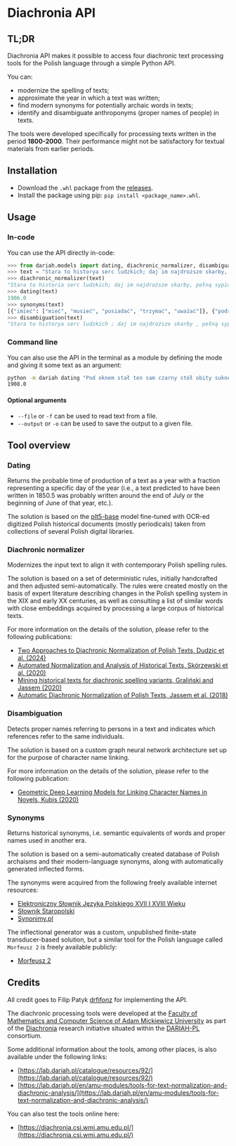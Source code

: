 # Diachronia API

## TL;DR

Diachronia API makes it possible to access four diachronic text processing tools for the Polish language through a simple Python API.

You can:

- modernize the spelling of texts;
- approximate the year in which a text was written;
- find modern synonyms for potentially archaic words in texts;
- identify and disambiguate anthroponyms (proper names of people) in texts.

The tools were developed specifically for processing texts written in the period **1800-2000**. Their performance might not be satisfactory for textual materials from earlier periods.

## Installation

- Download the `.whl` package from the [releases](https://github.com/amu-cai/diachronia-api/releases).
- Install the package using pip: `pip install <package_name>.whl`.

## Usage

### In-code

You can use the API directly in-code:

```python
>>> from dariah.models import dating, diachronic_normalizer, disambiguation, synonyms
>>> text = "Stara to historya serc ludzkich; daj im najdroższe skarby, pełną sypiąc dłonią, od wrócą się od nich obojętnie; odejm tylko ziarnko drobne i podróż się niem trochę, już ci bez niego żyć nie potrafią. Próżno sobie wmawiał Tomko, że dla niego niczem jest Marysia: złość go na nią brała, a co gorzej, porównywając ją z dziewczętami wiejskimi, widział dowodnie, że od wszystkich była piękniejszą, choć tego przyznać nie chciał."
>>> diachronic_normalizer(text)
"Stara to historia serc ludzkich; daj im najdroższe skarby, pełną sypiąc dłonią, odwrócą się od nich obojętnie; odejm tylko ziarnko drobne i podróż się niem trochę, już ci bez niego żyć nie potrafią. Próżno sobie wmawiał Tomko, że dla niego niczem jest Marysia: złość go na nią brała, a co gorzej, porównywając ją z dziewczętami wiejskimi, widział dowodnie, że od wszystkich była piękniejszą, choć tego przyznać nie chciał."
>>> dating(text)
1906.0
>>> synonyms(text)
[{"imieć": ["mieć", "musieć", "posiadać", "trzymać", "uważać"]}, {"podrożyć": ["sprzyjać", "wyświadczyć przysługę"]}, {"trocha": ["odrobina"]}]
>>> disambiguation(text)
"Stara to historya serc ludzkich ; daj im najdroższe skarby , pełną sypiąc dłonią , odwrócą się od nich obojętnie ; odejm tylko ziarnko drobne i podróż się niem trochę , już ci bez niego żyć nie potrafią . Próżno sobie wmawiał Tomko/tomka , że dla niego niczem jest Marysia/maryś : złość go na nią brała , a co gorzej , porównywając ją z dziewczętami wiejskimi , widział dowodnie , że od wszystkich była piękniejszą , choć tego przyznać nie chciał ."
```

### Command line

You can also use the API in the terminal as a module by defining the mode and giving it some text as an argument:

```bash
python -m dariah dating "Pod oknem stał ten sam czarny stół obity suknem, także niegdyś zielonem, dziś tylko poplamionem."
1908.0
```

#### Optional arguments

- `--file` or `-f` can be used to read text from a file.
- `--output` or `-o` can be used to save the output to a given file.

## Tool overview

### Dating

Returns the probable time of production of a text as a year with a fraction representing a specific day of the year (i.e., a text predicted to have been written in 1850.5 was probably written around the end of July or the beginning of June of that year, etc.).

The solution is based on the [plt5-base](https://huggingface.co/allegro/plt5-base) model fine-tuned with OCR-ed digitized Polish historical documents (mostly periodicals) taken from collections of several Polish digital libraries.

### Diachronic normalizer

Modernizes the input text to align it with contemporary Polish spelling rules.

The solution is based on a set of deterministic rules, initially handcrafted and then adjusted semi-automatically. The rules were created mostly on the basis of expert literature describing changes in the Polish spelling system in the XIX and early XX centuries, as well as consulting a list of similar words with close embeddings acquired by processing a large corpus of historical texts.

For more information on the details of the solution, please refer to the following publications:

- [Two Approaches to Diachronic Normalization of Polish Texts, Dudzic et al. (2024)](https://aclanthology.org/2024.latechclfl-1.19/)
- [Automated Normalization and Analysis of Historical Texts, Skórzewski et al. (2020)](https://link.springer.com/chapter/10.1007/978-3-030-66527-2_6)
- [Mining historical texts for diachronic spelling variants, Graliński and Jassem (2020)](https://www.degruyterbrill.com/document/doi/10.1515/psicl-2020-0021/html)
- [Automatic Diachronic Normalization of Polish Texts, Jassem et al. (2018)](https://pressto.amu.edu.pl/index.php/il/article/view/13397)

### Disambiguation

Detects proper names referring to persons in a text and indicates which references refer to the same individuals.

The solution is based on a custom graph neural network architecture set up for the purpose of character name linking.

For more information on the details of the solution, please refer to the following publication:

- [Geometric Deep Learning Models for Linking Character Names in Novels, Kubis (2020)](https://aclanthology.org/2020.latechclfl-1.15/)

### Synonyms

Returns historical synonyms, i.e. semantic equivalents of words and proper names used in another era.

The solution is based on a semi-automatically created database of Polish archaisms and their modern-language synonyms, along with automatically generated inflected forms.

The synonyms were acquired from the following freely available internet resources:

- [Elektroniczny Słownik Języka Polskiego XVII I XVIII Wieku](https://sxvii.pl/)
- [Słownik Staropolski](http://www.staropolska.pl/slownik/)
- [Synonimy.pl](https://www.synonimy.pl/)

The inflectional generator was a custom, unpublished finite-state transducer-based solution, but a similar tool for the Polish language called `Morfeusz 2` is freely available publicly:

- [Morfeusz 2](http://morfeusz.sgjp.pl/en)

## Credits

All credit goes to Filip Patyk [drfifonz](https://github.com/drfifonz) for implementing the API.

The diachronic processing tools were developed at the [Faculty of Mathematics and Computer Science of Adam Mickiewicz University](https://wmi.amu.edu.pl/en) as part of the [Diachronia](https://csi.amu.edu.pl/en/projects/diachronia) research initiative situated within the [DARIAH-PL](https://dariah.pl/en/) consortium.

Some additional information about the tools, among other places, is also available under the following links:

- [https://lab.dariah.pl/catalogue/resources/92/](https://lab.dariah.pl/catalogue/resources/92/)
- [https://lab.dariah.pl/en/amu-modules/tools-for-text-normalization-and-diachronic-analysis/](https://lab.dariah.pl/en/amu-modules/tools-for-text-normalization-and-diachronic-analysis/)

You can also test the tools online here:

- [https://diachronia.csi.wmi.amu.edu.pl/](https://diachronia.csi.wmi.amu.edu.pl/)
